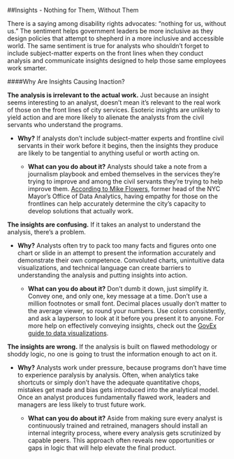 ##Insights - Nothing for Them, Without Them

There is a saying among disability rights advocates: “nothing for us, without us.” The sentiment helps government leaders be more inclusive as they design policies that attempt to shepherd in a more inclusive and accessible world. The same sentiment is true for analysts who shouldn’t forget to include subject-matter experts on the front lines when they conduct analysis and communicate insights designed to help those same employees work smarter. 

####Why Are Insights Causing Inaction? 

**The analysis is irrelevant to the actual work.** Just because an insight seems interesting to an analyst, doesn’t mean it’s relevant to the real work of those on the front lines of city services. Esoteric insights are unlikely to yield action and are more likely to alienate the analysts from the civil servants who understand the programs. 

* **Why?** If analysts don’t include subject-matter experts and frontline civil servants in their work before it begins, then the insights they produce are likely to be tangential to anything useful or worth acting on. 

  * **What can you do about it?** Analysts should take a note from a journalism playbook and embed themselves in the services they’re trying to improve and among the civil servants they’re trying to help improve them. [According to Mike Flowers](http://techcrunch.com/2016/03/31/bringing-data-to-urban-governance/), former head of the NYC Mayor’s Office of Data Analytics, having empathy for those on the frontlines can help accurately determine the city’s capacity to develop solutions that actually work. 

**The insights are confusing.** If it takes an analyst to understand the analysis, there’s a problem. 

* **Why?** Analysts often try to pack too many facts and figures onto one chart or slide in an attempt to present the information accurately and demonstrate their own competence. Convoluted charts, unintuitive data visualizations, and technical language can create barriers to understanding the analysis and putting insights into action. 

  * **What can you do about it?** Don’t dumb it down, just simplify it. Convey one, and only one, key message at a time. Don’t use a million footnotes or small font. Decimal places usually don’t matter to the average viewer, so round your numbers. Use colors consistently, and ask a layperson to look at it before you present it to anyone. For more help on effectively conveying insights, check out the [GovEx guide to data visualizations](http://labs.centerforgov.org/guides/dataviz/). 

**The insights are wrong.** If the analysis is built on flawed methodology or shoddy logic, no one is going to trust the information enough to act on it. 

* **Why?** Analysts work under pressure, because programs don’t have time to experience paralysis by analysis. Often, when analytics take shortcuts or simply don’t have the adequate quantitative chops, mistakes get made and bias gets introduced into the analytical model. Once an analyst produces fundamentally flawed work, leaders and managers are less likely to trust future work. 

  * **What can you do about it?** Aside from making sure every analyst is continuously trained and retrained, managers should install an internal integrity process, where every analysis gets scrutinized by capable peers. This approach often reveals new opportunities or gaps in logic that will help elevate the final product. 
